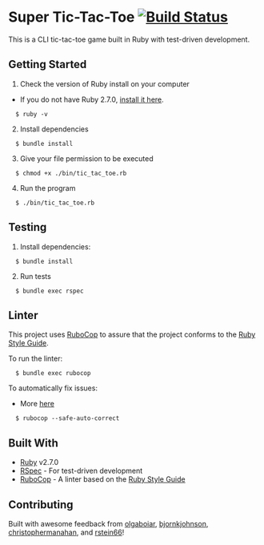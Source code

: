 # Super Tic-Tac-Toe [![Build Status](https://travis-ci.com/k3ntako/super-tic-tac-toe.svg?branch=master)](https://travis-ci.com/k3ntako/super-tic-tac-toe)

This is a CLI tic-tac-toe game built in Ruby with test-driven development.

## Getting Started

1. Check the version of Ruby install on your computer
  - If you do not have Ruby 2.7.0, [install it here](https://www.ruby-lang.org/en/documentation/installation/).
```
  $ ruby -v
```
2. Install dependencies
```
  $ bundle install
```
3. Give your file permission to be executed
```
  $ chmod +x ./bin/tic_tac_toe.rb
```
4. Run the program
```
  $ ./bin/tic_tac_toe.rb
```

## Testing

1. Install dependencies:
```
  $ bundle install
```

2. Run tests
```
  $ bundle exec rspec
```

## Linter
This project uses [RuboCop](https://github.com/rubocop-hq/rubocop) to assure that the project conforms to the [Ruby Style Guide](https://rubystyle.guide/).

To run the linter:
```
  $ bundle exec rubocop
```

To automatically fix issues:
- More [here](https://rubocop.readthedocs.io/en/latest/auto_correct/)
```
  $ rubocop --safe-auto-correct
```

## Built With

- [Ruby](https://www.ruby-lang.org/en/documentation/installation/) v2.7.0
- [RSpec](https://rspec.info/) - For test-driven development
- [RuboCop](https://github.com/rubocop-hq/rubocop) - A linter based on the [Ruby Style Guide](https://rubystyle.guide/)

## Contributing
Built with awesome feedback from
[olgaboiar](https://github.com/olgaboiar),
[bjornkjohnson](https://github.com/Bjornkjohnson),
[christophermanahan](https://github.com/christophermanahan),
and [rstein66](https://github.com/rstein66)!